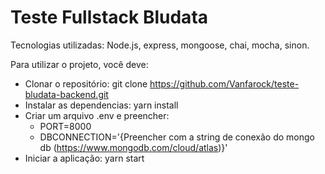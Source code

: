 # Teste Fullstack Bludata

Tecnologias utilizadas: Node.js, express, mongoose, chai, mocha, sinon.

Para utilizar o projeto, você deve:
 - Clonar o repositório: git clone https://github.com/Vanfarock/teste-bludata-backend.git
 - Instalar as dependencias: yarn install
 - Criar um arquivo .env e preencher:
   - PORT=8000
   - DBCONNECTION='{Preencher com a string de conexão do mongo db (https://www.mongodb.com/cloud/atlas)}'
 - Iniciar a aplicação: yarn start
